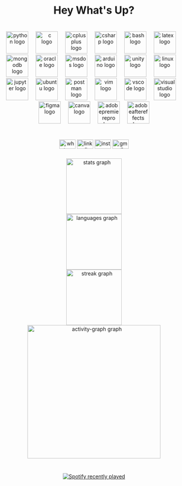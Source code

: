 <h1 align="center">Hey What's Up?</h1>

###

<br clear="both">

<div align="center">
  <img src="https://skillicons.dev/icons?i=py" height="60" alt="python logo"  />
  <img width="12" />
  <img src="https://skillicons.dev/icons?i=c" height="60" alt="c logo"  />
  <img width="12" />
  <img src="https://skillicons.dev/icons?i=cpp" height="60" alt="cplusplus logo"  />
  <img width="12" />
  <img src="https://skillicons.dev/icons?i=cs" height="60" alt="csharp logo"  />
  <img width="12" />
  <img src="https://skillicons.dev/icons?i=bash" height="60" alt="bash logo"  />
  <img width="12" />
  <img src="https://skillicons.dev/icons?i=latex" height="60" alt="latex logo"  />
  <img width="12" />
  <img src="https://skillicons.dev/icons?i=mongodb" height="60" alt="mongodb logo"  />
  <img width="12" />
  <img src="https://cdn.jsdelivr.net/gh/devicons/devicon/icons/oracle/oracle-original.svg" height="60" alt="oracle logo"  />
  <img width="12" />
  <img src="https://cdn.jsdelivr.net/gh/devicons/devicon/icons/msdos/msdos-original.svg" height="60" alt="msdos logo"  />
  <img width="12" />
  <img src="https://skillicons.dev/icons?i=arduino" height="60" alt="arduino logo"  />
  <img width="12" />
  <img src="https://skillicons.dev/icons?i=unity" height="60" alt="unity logo"  />
  <img width="12" />
  <img src="https://skillicons.dev/icons?i=linux" height="60" alt="linux logo"  />
  <img width="12" />
  <img src="https://cdn.jsdelivr.net/gh/devicons/devicon/icons/jupyter/jupyter-original.svg" height="60" alt="jupyter logo"  />
  <img width="12" />
  <img src="https://cdn.simpleicons.org/ubuntu/E95420" height="60" alt="ubuntu logo"  />
  <img width="12" />
  <img src="https://skillicons.dev/icons?i=postman" height="60" alt="postman logo"  />
  <img width="12" />
  <img src="https://skillicons.dev/icons?i=vim" height="60" alt="vim logo"  />
  <img width="12" />
  <img src="https://skillicons.dev/icons?i=vscode" height="60" alt="vscode logo"  />
  <img width="12" />
  <img src="https://skillicons.dev/icons?i=visualstudio" height="60" alt="visualstudio logo"  />
  <img width="12" />
  <img src="https://skillicons.dev/icons?i=figma" height="60" alt="figma logo"  />
  <img width="12" />
  <img src="https://cdn.jsdelivr.net/gh/devicons/devicon/icons/canva/canva-original.svg" height="60" alt="canva logo"  />
  <img width="12" />
  <img src="https://skillicons.dev/icons?i=pr" height="60" alt="adobepremierepro logo"  />
  <img width="12" />
  <img src="https://skillicons.dev/icons?i=ae" height="60" alt="adobeaftereffects logo"  />
</div>

###

<br clear="both">

<div align="center">
  <img src="https://raw.githubusercontent.com/maurodesouza/profile-readme-generator/master/src/assets/icons/social/whatsapp/default.svg" width="44" height="25" alt="whatsapp logo"  />
  <img src="https://raw.githubusercontent.com/maurodesouza/profile-readme-generator/master/src/assets/icons/social/linkedin/default.svg" width="44" height="25" alt="linkedin logo"  />
  <img src="https://raw.githubusercontent.com/maurodesouza/profile-readme-generator/master/src/assets/icons/social/instagram/default.svg" width="44" height="25" alt="instagram logo"  />
  <img src="https://raw.githubusercontent.com/maurodesouza/profile-readme-generator/master/src/assets/icons/social/gmail/default.svg" width="44" height="25" alt="gmail logo"  />
</div>

###

<div align="center">
  <img src="https://github-readme-stats.vercel.app/api?username=hamzachan69&hide_title=true&hide_rank=false&show_icons=true&include_all_commits=true&count_private=true&disable_animations=false&theme=github_dark&locale=en&hide_border=true&order=1" height="150" alt="stats graph" /> <br>
  <img src="https://github-readme-stats.vercel.app/api/top-langs?username=hamzachan69&locale=en&hide_title=true&layout=compact&card_width=320&langs_count=5&theme=github_dark&hide_border=true&order=2" height="150" alt="languages graph" /> <br>
  <img src="https://streak-stats.demolab.com?user=hamzachan69&locale=en&mode=daily&theme=github_dark&hide_border=true&border_radius=5&order=3" height="150" alt="streak graph" /> <br>
  <img src="https://github-readme-activity-graph.vercel.app/graph?username=hamzachan69&radius=16&theme=github-dark&area=true&order=5&hide_border=true&hide_title=true" height="360" alt="activity-graph graph"  />
</div>

###

<br clear="both">

<div align="center">
  <a href="https://open.spotify.com/user/m5s7ihitzxxj4ltemeueibms8">
    <img src="https://spotify-recently-played-readme.vercel.app/api?user=m5s7ihitzxxj4ltemeueibms8&count=4&unique=true" alt="Spotify recently played"  />
  </a>
</div>

###
